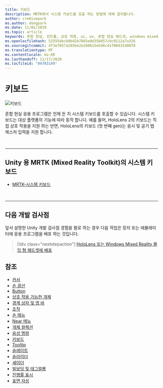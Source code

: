 ```yaml
---
title: 키보드
description: MRTK에서 시스템 키보드를 호출 하는 방법에 대해 알아봅니다.
author: cre8ivepark
ms.author: dongpark
ms.date: 11/01/2019
ms.topic: article
keywords: 혼합 현실, 컨트롤, 상호 작용, ui, ux, 혼합 현실 헤드셋, windows mixed reality 헤드셋, 가상 현실 헤드셋, HoloLens, 키보드, MRTK, 혼합 현실 도구 키트
ms.openlocfilehash: 52555dec04b42b7865e8d358d57cbc9112a7a326
ms.sourcegitcommit: 4f3ef057a285be2e260615e5d6c41f00d15d08f8
ms.translationtype: MT
ms.contentlocale: ko-KR
ms.lasthandoff: 11/17/2020
ms.locfileid: "94703149"
---
```

# <a name="keyboard"></a>키보드

![키보드](images/UX_Hero_Keyboard.jpg)

혼합 현실 응용 프로그램은 언제 든 지 시스템 키보드를 호출할 수 있습니다. 시스템 키보드는 대상 플랫폼의 기능에 따라 동작 합니다. 예를 들어, HoloLens 2의 키보드는 직접 상호 작용을 지원 하는 반면, HoloLens의 키보드 (첫 번째 gen)는 응시 및 공기 탭 제스처 입력을 지원 합니다.


<br>

---

## <a name="system-keyboard-in-mrtk-mixed-reality-toolkit-for-unity"></a>Unity 용 MRTK (Mixed Reality Toolkit)의 시스템 키보드

* [MRTK-시스템 키보드](https://microsoft.github.io/MixedRealityToolkit-Unity/Documentation/README_SystemKeyboard.html)

<br>

---

## <a name="next-development-checkpoint"></a>다음 개발 검사점

앞서 설명한 Unity 개발 검사점 경험을 팔로 하는 경우 다음 작업은 장치 또는 에뮬레이터에 응용 프로그램을 배포 하는 것입니다. 

> [!div class="nextstepaction"]
> [HoloLens 또는 Windows Mixed Reality 몰입 형 헤드셋에 배포](../develop/platform-capabilities-and-apis/using-visual-studio.md)

## <a name="see-also"></a>참조

* [커서](cursors.md)
* [손 광선](point-and-commit.md)
* [Button](button.md)
* [상호 작용 가능한 개체](interactable-object.md)
* [경계 상자 및 앱 바](app-bar-and-bounding-box.md)
* [조작](direct-manipulation.md)
* [손 메뉴](hand-menu.md)
* [Near 메뉴](near-menu.md)
* [개체 컬렉션](object-collection.md)
* [음성 명령](voice-input.md)
* [키보드](keyboard.md)
* [Tooltip](tooltip.md)
* [슬레이트](slate.md)
* [슬라이더](slider.md)
* [셰이더](shader.md)
* [빌보딩 및 태그얼롱](billboarding-and-tag-along.md)
* [진행률 표시](progress.md)
* [표면 자성](surface-magnetism.md)

